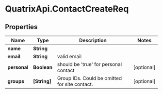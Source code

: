 # QuatrixApi.ContactCreateReq

## Properties
Name | Type | Description | Notes
------------ | ------------- | ------------- | -------------
**name** | **String** |  | 
**email** | **String** | valid email | 
**personal** | **Boolean** | should be &#39;true&#39; for personal contact | [optional] 
**groups** | **[String]** | Group IDs. Could be omitted for site contact. | [optional] 


